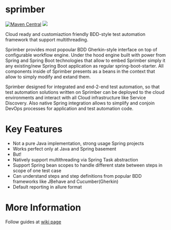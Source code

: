 # sprimber
[![Maven Central](https://img.shields.io/maven-central/v/com.griddynamics.qa/sprimber-parent.svg?color=green&style=for-the-badge)](https://search.maven.org/search?q=g:%22com.griddynamics.qa%22%20AND%20a:%22sprimber-spring-boot-starter%22)
![](https://img.shields.io/github/workflow/status/griddynamics/GridBDD/Java%20CI/master?color=green&label=Master%20CI&style=for-the-badge)

Cloud ready and customiaztion friendly BDD-style test automation framework that support multithreading.

Sprimber provides most popoular BDD Gherkin-style interface on top of configurable workflow engine. Under the hood engine built with power from Spring and Spring Boot technologies that allow to embed Sprimber simply it any existing/new Spring Boot application as regular spring-boot-starter. 
All components inside of Sprimber presents as a beans in the context that allow to simply modify and extand them.

Sprimber designed for integrated and end-2-end test automation, so that test automation solutions written on Sprimber can be deployed to the cloud environments and interact with all Cloud infrastructure like Service Discovery. Also native Spring integration allows to simplify and conjoin DevOps processes for application and test automation code.

# Key Features
* Not a pure Java implementation, strong usage Spring projects
* Works perfect only at Java and Spring basement 
* But!
* Natively support multithreading via Spring Task abstraction
* Support Spring bean scopes to handle different state between steps in scope of one test case
* Can understand steps and step definitions from popular BDD frameworks like JBehave and Cucumber(Gherkin)
* Default reporting in allure format

# More Information
Follow guides at [wiki page](https://github.com/griddynamics/GridBDD/wiki/Building-a-Test-Automation-with-Spring-Boot-BDD)
